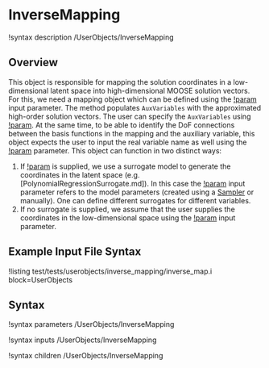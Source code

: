 # InverseMapping

!syntax description /UserObjects/InverseMapping

## Overview

This object is responsible for mapping the solution coordinates in a low-dimensional
latent space into high-dimensional MOOSE solution vectors. For this, we need a mapping object which can be
defined using the [!param](/UserObjects/InverseMapping/mapping) input parameter.
The method populates `AuxVariables` with the approximated high-order solution vectors. The user can specify the
`AuxVariables` using [!param](/UserObjects/InverseMapping/variable_to_fill). At the same time, to be able to identify the DoF connections between the basis functions in the mapping and the auxiliary variable,
this object expects the user to input the real variable name as well using the [!param](/UserObjects/InverseMapping/variable_to_reconstruct) parameter. This object can function in two distinct ways:

1. If [!param](/UserObjects/InverseMapping/surrogate) is supplied, we use a surrogate model to
   generate the coordinates in the latent space (e.g. [PolynomialRegressionSurrogate.md]). In this case
   the [!param](/UserObjects/InverseMapping/parameters) input parameter refers to the model parameters
   (created using a [Sampler](Samplers/index.md) or manually). One can define different surrogates for different variables.
2. If no surrogate is supplied, we assume that the user supplies the coordinates in the low-dimensional space using
   the [!param](/UserObjects/InverseMapping/parameters) input parameter.


## Example Input File Syntax

!listing test/tests/userobjects/inverse_mapping/inverse_map.i block=UserObjects

## Syntax

!syntax parameters /UserObjects/InverseMapping

!syntax inputs /UserObjects/InverseMapping

!syntax children /UserObjects/InverseMapping
